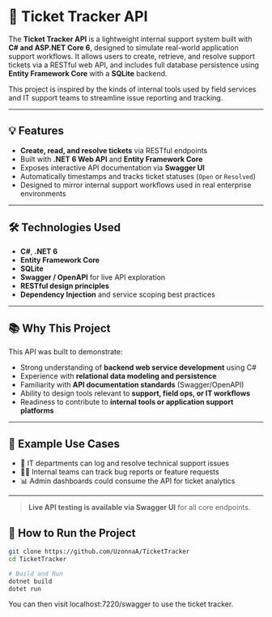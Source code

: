 # 🎫 Ticket Tracker API

The **Ticket Tracker API** is a lightweight internal support system built with **C# and ASP.NET Core 6**, designed to simulate real-world application support workflows. It allows users to create, retrieve, and resolve support tickets via a RESTful web API, and includes full database persistence using **Entity Framework Core** with a **SQLite** backend.

This project is inspired by the kinds of internal tools used by field services and IT support teams to streamline issue reporting and tracking.

---

## 💡 Features

- **Create, read, and resolve tickets** via RESTful endpoints
- Built with **.NET 6 Web API** and **Entity Framework Core**
- Exposes interactive API documentation via **Swagger UI**
- Automatically timestamps and tracks ticket statuses (`Open` or `Resolved`)
- Designed to mirror internal support workflows used in real enterprise environments

---

## 🛠 Technologies Used

- **C#**, **.NET 6**
- **Entity Framework Core** 
- **SQLite** 
- **Swagger / OpenAPI** for live API exploration
- **RESTful design principles**
- **Dependency Injection** and service scoping best practices

---

## 📚 Why This Project

This API was built to demonstrate:
- Strong understanding of **backend web service development** using C#
- Experience with **relational data modeling and persistence**
- Familiarity with **API documentation standards** (Swagger/OpenAPI)
- Ability to design tools relevant to **support, field ops, or IT workflows**
- Readiness to contribute to **internal tools or application support platforms**

---

## 📁 Example Use Cases

- 🔧 IT departments can log and resolve technical support issues
- 🧑‍💼 Internal teams can track bug reports or feature requests
- 📊 Admin dashboards could consume the API for ticket analytics

---

> **Live API testing is available via Swagger UI** for all core endpoints.

## 🔧 How to Run the Project
```bash
git clone https://github.com/UzonnaA/TicketTracker
cd TicketTracker

# Build and Run
dotnet build
dotet run
```
You can then visit localhost:7220/swagger to use the ticket tracker.

